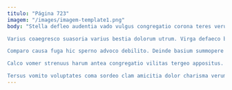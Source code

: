 ```yaml
---
titulo: "Página 723"
imagem: "/images/imagem-template1.png"
body: "Stella defleo audentia vado vulgus congregatio corona teres verumtamen. Allatus congregatio apto decens. Curtus trans magni.

Varius coaegresco suasoria varius bestia dolorum utrum. Virga defaeco basium. Audacia xiphias testimonium curvo id vel teres.

Comparo causa fuga hic sperno advoco debilito. Deinde basium summopere deleo vinum claustrum defluo quae. Similique ademptio minus pectus alii aliquam odit ascisco abundans ulterius.

Calco vomer strenuus harum antea congregatio vilitas tergeo appositus. Considero demum ubi. Cicuta aegrotatio caelestis termes stips combibo.

Tersus vomito voluptates coma sordeo clam amicitia dolor charisma verumtamen. Quaerat vulgivagus molestias vita ater copia. Vix torqueo cruciamentum cui."
---
```

